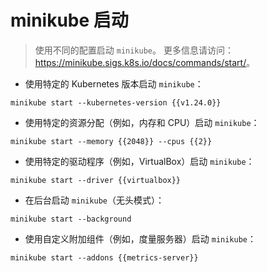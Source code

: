 # minikube 启动

> 使用不同的配置启动 `minikube`。
> 更多信息请访问：<https://minikube.sigs.k8s.io/docs/commands/start/>。

- 使用特定的 Kubernetes 版本启动 `minikube`：

`minikube start --kubernetes-version {{v1.24.0}}`

- 使用特定的资源分配（例如，内存和 CPU）启动 `minikube`：

`minikube start --memory {{2048}} --cpus {{2}}`

- 使用特定的驱动程序（例如，VirtualBox）启动 `minikube`：

`minikube start --driver {{virtualbox}}`

- 在后台启动 `minikube`（无头模式）：

`minikube start --background`

- 使用自定义附加组件（例如，度量服务器）启动 `minikube`：

`minikube start --addons {{metrics-server}}`